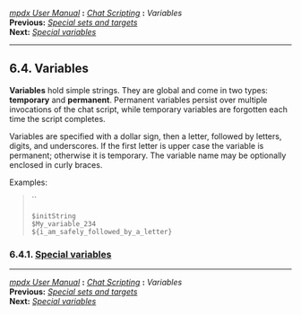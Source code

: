 [*mpdx User Manual*](README.md) **:** [*Chat Scripting*](mpd50.md)
**:** *Variables*\
**Previous:** [*Special sets and targets*](mpd56.md)\
**Next:** [*Special variables*](mpd58.md)

------------------------------------------------------------------------

## 6.4. Variables

**Variables** hold simple strings. They are global and come in two
types: **temporary** and **permanent**. Permanent variables persist over
multiple invocations of the chat script, while temporary variables are
forgotten each time the script completes.

Variables are specified with a dollar sign, then a letter, followed by
letters, digits, and underscores. If the first letter is upper case the
variable is permanent; otherwise it is temporary. The variable name may
be optionally enclosed in curly braces.

Examples:

> ``
>
>     $initString
>     $My_variable_234
>     ${i_am_safely_followed_by_a_letter}

### 6.4.1. [Special variables](mpd58.md#58)

------------------------------------------------------------------------

[*mpdx User Manual*](README.md) **:** [*Chat Scripting*](mpd50.md)
**:** *Variables*\
**Previous:** [*Special sets and targets*](mpd56.md)\
**Next:** [*Special variables*](mpd58.md)
